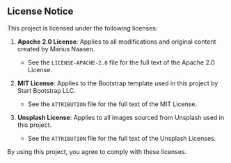 ## License Notice

This project is licensed under the following licenses:

1. **Apache 2.0 License**: Applies to all modifications and original content created by Marius Naasen.
   - See the `LICENSE-APACHE-2.0` file for the full text of the Apache 2.0 License.

2. **MIT License**: Applies to the Bootstrap template used in this project by Start Bootstrap LLC.
   - See the `ATTRIBUTION` file for the full text of the MIT License.

3. **Unsplash License**: Applies to all images sourced from Unsplash used in this project.
   - See the `ATTRIBUTION` file for the full text of the Unsplash Licenses.

By using this project, you agree to comply with these licenses.